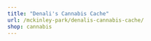 ```yaml
---
title: "Denali's Cannabis Cache"
url: /mckinley-park/denalis-cannabis-cache/
shop: cannabis
---
```

